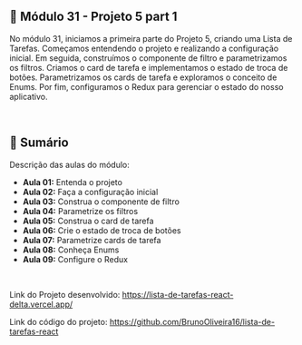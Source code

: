 ## 📌 Módulo 31 - Projeto 5 part 1
No módulo 31, iniciamos a primeira parte do Projeto 5, criando uma Lista de Tarefas. Começamos entendendo o projeto e realizando a configuração inicial. Em seguida, construímos o componente de filtro e parametrizamos os filtros. Criamos o card de tarefa e implementamos o estado de troca de botões. Parametrizamos os cards de tarefa e exploramos o conceito de Enums. Por fim, configuramos o Redux para gerenciar o estado do nosso aplicativo.

<br>

## 📎 Sumário
Descrição das aulas do módulo:
- **Aula 01:** Entenda o projeto
- **Aula 02:** Faça a configuração inicial
- **Aula 03:** Construa o componente de filtro
- **Aula 04:** Parametrize os filtros
- **Aula 05:** Construa o card de tarefa
- **Aula 06:** Crie o estado de troca de botões
- **Aula 07:** Parametrize cards de tarefa
- **Aula 08:** Conheça Enums
- **Aula 09:** Configure o Redux

<br>

Link do Projeto desenvolvido: https://lista-de-tarefas-react-delta.vercel.app/

Link do código do projeto: https://github.com/BrunoOliveira16/lista-de-tarefas-react